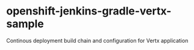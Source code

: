 # openshift-jenkins-gradle-vertx-sample
Continous deployment build chain and configuration for Vertx application
